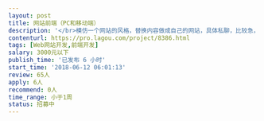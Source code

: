 ```yaml
---                
layout: post       
title: 网站前端（PC和移动端）           
description: '</br>模仿一个网站的风格，替换内容做成自己的网站，具体私聊，比较急，6.14号晚上12点前要出来。（内容已经准备好）</br>'     
contenturl: https://pro.lagou.com/project/8386.html      
tags: [Web网站开发,前端开发]            
salary: 3000元以下          
publish_time: '已发布 6 小时'         
start_time: '2018-06-12 06:01:13'           
review: 65人                   
apply: 6人                   
recommend: 0人                   
time_range: 小于1周              
status: 招募中                  
---                 
```

